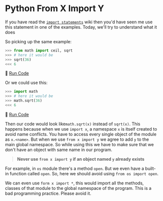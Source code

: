 # Python From X Import Y

If you have read the [`import statements`](#) wiki then you'd have seen me use this statement in one of the examples. Today, we'll try to understand what it does

So picking up the same example:
```python
>>> from math import ceil, sqrt
>>> # here it would be
>>> sqrt(36)
<<< 6
```
:rocket: [Run Code](https://repl.it/CS5t/1)

Or we could use this:
```python
>>> import math
>>> # here it would be
>>> math.sqrt(36)
<<< 6
```
:rocket: [Run Code](https://repl.it/CS5u)

Then our code would look like`math.sqrt(x)` instead of `sqrt(x)`. This happens because when we use `import x`, a namespace `x` is itself created to avoid name conflicts. You have to access every single object of the module as `x.<name>`. But when we use `from x import y` we agree to add `y` to the main global namespace. So while using this we have to make sure that we don't have an object with same name in our program.

> **Never use `from x import y` if an object named `y` already exists**

For example, in `os` module there's a method `open`. But we even have a built-in function called `open`. So, here we should avoid using `from os import open`.

We can even use `form x import *`, this would import all the methods, classes of that module to the global namespace of the program. This is a bad programming practice. Please avoid it.
